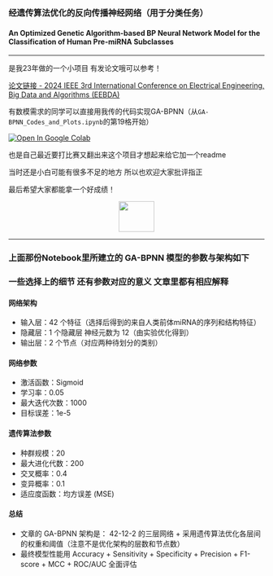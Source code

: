 ### 经遗传算法优化的反向传播神经网络（用于分类任务）
#### An Optimized Genetic Algorithm-based BP Neural Network Model for the Classification of Human Pre-miRNA Subclasses

---

是我23年做的一个小项目 有发论文哦可以参考！

[论文链接 - 2024 IEEE 3rd International Conference on Electrical Engineering, Big Data and Algorithms (EEBDA)](https://ieeexplore.ieee.org/document/10485935 "2024 IEEE 3rd International Conference on Electrical Engineering, Big Data and Algorithms (EEBDA)")

有数模需求的同学可以直接用我传的代码实现GA-BPNN（从`GA-BPNN_Codes_and_Plots.ipynb`的第19格开始）

[![Open In Google Colab](https://colab.research.google.com/assets/colab-badge.svg)](https://colab.research.google.com/github/Ekeulseuji/An-Optimized-BP-Neural-Network-Model-Based-on-Genetic-Algorithm-for-Human-Pre-miRNA-Classification/blob/main/GA-BPNN_Codes_and_Plots.ipynb)


也是自己最近要打比赛又翻出来这个项目才想起来给它加一个readme 

当时还是小白可能有很多不足的地方 所以也欢迎大家批评指正 

最后希望大家都能拿一个好成绩！

<div align=center>
<img src="https://github.com/user-attachments/assets/6917e50e-6767-4661-8dbb-6eb0cdb51f93" width="70" height="60" />
</div>

---

### 上面那份Notebook里所建立的 GA-BPNN 模型的参数与架构如下
### 一些选择上的细节 还有参数对应的意义 文章里都有相应解释

#### 网络架构
- 输入层：42 个特征（选择后得到的来自人类前体miRNA的序列和结构特征）
- 隐藏层：1 个隐藏层 神经元数为 12（由实验优化得到）
- 输出层：2 个节点（对应两种待划分的类别）


#### 网络参数

- 激活函数：Sigmoid
- 学习率：0.05
- 最大迭代次数：1000
- 目标误差：1e-5

#### 遗传算法参数
- 种群规模：20
- 最大进化代数：200
- 交叉概率：0.4
- 变异概率：0.1
- 适应度函数：均方误差 (MSE)

#### 总结
- 文章的 GA-BPNN 架构是： 42-12-2 的三层网络 + 采用遗传算法优化各层间的权重和阈值（注意不是优化架构的层数和节点数）
- 最终模型性能用 Accuracy + Sensitivity + Specificity + Precision + F1-score + MCC + ROC/AUC 全面评估


